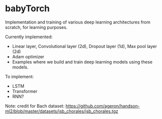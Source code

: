 # babyTorch
Implementation and training of various deep learning architectures from scratch, for learning purposes.

Currently implemented:
  - Linear layer, Convolutional layer (2d), Dropout layer (1d), Max pool layer (2d)
  - Adam optimizer
  - Examples where we build and train deep learning models using these models.

To implement:
  - LSTM
  - Transformer
  - RNN? 

Note: 
credit for Bach dataset: https://github.com/ageron/handson-ml2/blob/master/datasets/jsb_chorales/jsb_chorales.tgz
